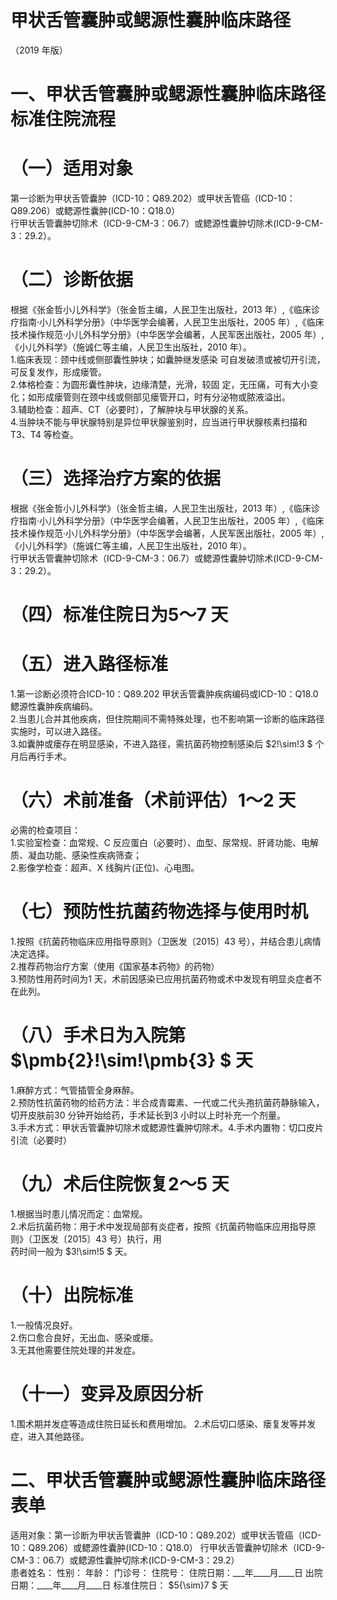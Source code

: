 # 甲状舌管囊肿或鳃源性囊肿临床路径  
（2019 年版）  
# 一、甲状舌管囊肿或鳃源性囊肿临床路径标准住院流程  
# （一）适用对象  
第一诊断为甲状舌管囊肿（ICD-10：Q89.202）或甲状舌管癌（ICD-10：Q89.206）或鳃源性囊肿(ICD-10：Q18.0）  
行甲状舌管囊肿切除术（ICD-9-CM-3：06.7）或鳃源性囊肿切除术(ICD-9-CM-3：29.2）。  
# （二）诊断依据  
根据《张金哲小儿外科学》（张金哲主编，人民卫生出版社，2013 年）,《临床诊疗指南·小儿外科学分册》（中华医学会编著，人民卫生出版社，2005 年）,《临床技术操作规范·小儿外科学分册》（中华医学会编著，人民军医出版社，2005 年）,《小儿外科学》（施诚仁等主编，人民卫生出版社，2010 年）。  
1.临床表现：颈中线或侧部囊性肿块；如囊肿继发感染 可自发破溃或被切开引流，可反复发作，形成瘘管。  
2.体格检查：为圆形囊性肿块，边缘清楚，光滑，较固 定，无压痛，可有大小变化；如形成瘘管则在颈中线或侧部见瘘管开口，时有分泌物或脓液溢出。  
3.辅助检查：超声、CT（必要时），了解肿块与甲状腺的关系。  
4.当肿块不能与甲状腺特别是异位甲状腺鉴别时，应当进行甲状腺核素扫描和T3、T4 等检查。  
# （三）选择治疗方案的依据  
根据《张金哲小儿外科学》（张金哲主编，人民卫生出版社，2013 年）,《临床诊疗指南·小儿外科学分册》（中华医学会编著，人民卫生出版社，2005 年）,《临床技术操作规范·小儿外科学分册》（中华医学会编著，人民军医出版社，2005 年）,《小儿外科学》（施诚仁等主编，人民卫生出版社，2010 年）。  
行甲状舌管囊肿切除术（ICD-9-CM-3：06.7）或鳃源性囊肿切除术(ICD-9-CM-3：29.2）。  
# （四）标准住院日为5～7 天  
# （五）进入路径标准  
1.第一诊断必须符合ICD-10：Q89.202 甲状舌管囊肿疾病编码或ICD-10：Q18.0 鳃源性囊肿疾病编码。  
2.当患儿合并其他疾病，但住院期间不需特殊处理，也不影响第一诊断的临床路径实施时，可以进入路径。  
3.如囊肿或瘘存在明显感染，不进入路径，需抗菌药物控制感染后 $2\!\sim\!3 $ 个月后再行手术。  
# （六）术前准备（术前评估）1～2 天  
必需的检查项目：  
1.实验室检查：血常规、C 反应蛋白（必要时）、血型、尿常规、肝肾功能、电解质、凝血功能、感染性疾病筛查；  
2.影像学检查：超声、X 线胸片(正位)、心电图。  
# （七）预防性抗菌药物选择与使用时机  
1.按照《抗菌药物临床应用指导原则》（卫医发〔2015〕43 号），并结合患儿病情决定选择。  
2.推荐药物治疗方案（使用《国家基本药物》的药物）  
3.预防性用药时间为1 天，术前因感染已应用抗菌药物或术中发现有明显炎症者不在此列。  
# （八）手术日为入院第 $\pmb{2}\!\sim\!\pmb{3} $ 天  
1.麻醉方式：气管插管全身麻醉。  
2.预防性抗菌药物的给药方法：半合成青霉素、一代或二代头孢抗菌药静脉输入，切开皮肤前30 分钟开始给药，手术延长到3 小时以上时补充一个剂量。  
3.手术方式：甲状舌管囊肿切除术或鳃源性囊肿切除术。4.手术内置物：切口皮片引流（必要时）  
# （九）术后住院恢复2～5 天  
1.根据当时患儿情况而定：血常规。  
2.术后抗菌药物：用于术中发现局部有炎症者，按照《抗菌药物临床应用指导原则》（卫医发〔2015〕43 号）执行，用  
药时间一般为 $3\!\sim\!5 $ 天。  
# （十）出院标准  
1.一般情况良好。  
2.伤口愈合良好，无出血、感染或瘘。  
3.无其他需要住院处理的并发症。  
# （十一）变异及原因分析  
1.围术期并发症等造成住院日延长和费用增加。 2.术后切口感染、瘘复发等并发症，进入其他路径。  
# 二、甲状舌管囊肿或鳃源性囊肿临床路径表单  
适用对象：第一诊断为甲状舌管囊肿（ICD-10：Q89.202）或甲状舌管癌（ICD-10：Q89.206）或鳃源性囊肿(ICD-10：Q18.0） 行甲状舌管囊肿切除术（ICD-9-CM-3：06.7）或鳃源性囊肿切除术(ICD-9-CM-3：29.2）  
患者姓名：           性别：      年龄：      门诊号：     住院号：       住院日期：___年____月____日 出院日期：____年____月____日 标准住院日： $5{\sim}7 $ 天  
